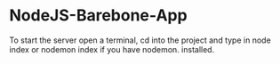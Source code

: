 # NodeJS-Barebone-App

To start the server open a terminal, cd into the project and type in node index or nodemon index if you have nodemon. installed.
